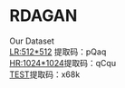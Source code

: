 # RDAGAN
Our Dataset  
[LR:512*512](https://pan.quark.cn/s/5b3f8ac4b9eb) 提取码：pQaq  
[HR:1024*1024](https://pan.quark.cn/s/2b7e4034d125)提取码：qCqu  
[TEST](https://pan.quark.cn/s/d2e863a04cc6)提取码：x68k
